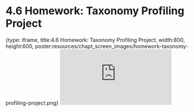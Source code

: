 # 4.6 Homework: Taxonomy Profiling Project
 
{type: iframe, title:4.6 Homework: Taxonomy Profiling Project, width:800, height:600, poster:resources/chapt_screen_images/homework-taxonomy-profiling-project.png}
![](https://vgaysin1.github.io/CURE-MicrobialMysteries-test/homework-taxonomy-profiling-project.html)
 

 
